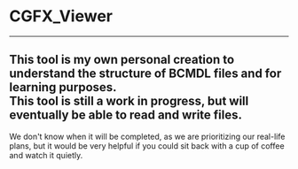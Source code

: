 # CGFX_Viewer
---  
This tool is my own personal creation to understand the structure of BCMDL files and for learning purposes.  
This tool is still a work in progress, but will eventually be able to read and write files.  
---  
We don't know when it will be completed, as we are prioritizing our real-life plans, but it would be very helpful if you could sit back with a cup of coffee and watch it quietly.
